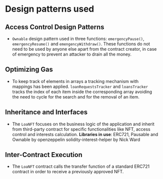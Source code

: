 # Design patterns used

## Access Control Design Patterns

- `Ownable` design pattern used in three functions: `emergencyPause()`, `emergencyResume()` and `emengencyWithdraw()`. These functions do not need to be used by anyone else apart from the contract creator, in case of emergency to prevent an attacker to drain all the money.

## Optimizing Gas

- To keep track of elements in arrays a tracking mechanism with mappings has been applied. `loanRequestsTracker` and `loansTracker` tracks the index of each item inside the corresponding array avoiding the need to cycle for the search and for the removal of an item.

## Inheritance and Interfaces
- The `LoaNFT` focuses on the business logic of the application and inherit from third-party contract for specific functionalities like NFT, access control and interests calculation. **Libraries in use**: ERC721, Pausable and Ownable by openzeppelin solidity-interest-helper by Nick Ward

## Inter-Contract Execution
- The `LoaNFT` contract calls the transfer function of a standard ERC721 contract in order to receive a previously approved NFT.